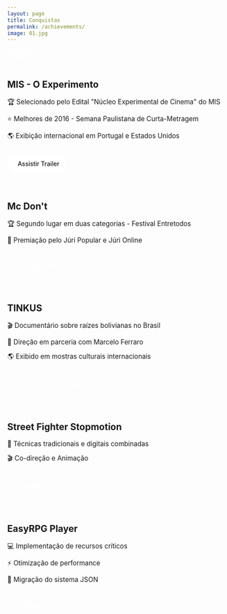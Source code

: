 ```yaml
---
layout: page
title: Conquistas
permalink: /achievements/
image: 01.jpg
---
```


<div class="card-grid">
  <div class="base-card featured">
    <div class="card-content">
      <span class="highlight-year">2016</span>
      <h2>MIS - O Experimento</h2>
      <div class="achievements-list">
        <span class="achievement-item">🏆 Selecionado pelo Edital "Núcleo Experimental de Cinema" do MIS</span>
        <span class="achievement-item">⭐ Melhores de 2016 - Semana Paulistana de Curta-Metragem</span>
        <span class="achievement-item">🌎 Exibição internacional em Portugal e Estados Unidos</span>
      </div>
      <a href="https://www.youtube.com/watch?v=hdm5Hw-vIO8" class="action-button">
        <i class="icon-play"></i> Assistir Trailer
      </a>
    </div>
  </div>

  <div class="base-card">
    <div class="card-content">
      <span class="highlight-year">2015</span>
      <h2>Mc Don't</h2>
      <div class="achievements-list">
        <span class="achievement-item">🏆 Segundo lugar em duas categorias - Festival Entretodos</span>
        <span class="achievement-item">👥 Premiação pelo Júri Popular e Júri Online</span>
      </div>
      <a href="https://youtu.be/5Bxp1hlmC88" class="action-button">
        <i class="icon-play"></i> Assistir Curta
      </a>
    </div>
  </div>

  <div class="base-card">
    <div class="card-content">
      <span class="highlight-year">2014</span>
      <h2>TINKUS</h2>
      <div class="achievements-list">
        <span class="achievement-item">🎬 Documentário sobre raízes bolivianas no Brasil</span>
        <span class="achievement-item">👥 Direção em parceria com Marcelo Ferraro</span>
        <span class="achievement-item">🌎 Exibido em mostras culturais internacionais</span>
      </div>
      <a href="https://www.youtube.com/watch?v=PaVpzwjYBic" class="action-button">
        <i class="icon-play"></i> Assistir Documentário
      </a>
    </div>
  </div>

  <div class="base-card">
    <div class="card-content">
      <span class="highlight-year">2023</span>
      <h2>Street Fighter Stopmotion</h2>
      <div class="achievements-list">
        <span class="achievement-item">🎨 Técnicas tradicionais e digitais combinadas</span>
        <span class="achievement-item">🎬 Co-direção e Animação</span>
      </div>
      <a href="https://www.youtube.com/watch?v=Pa2F18nurnM" class="action-button">
        <i class="icon-play"></i> Assistir Projeto
      </a>
    </div>
  </div>

  <div class="base-card">
    <div class="card-content">
      <span class="highlight-year">2023-2024</span>
      <h2>EasyRPG Player</h2>
      <div class="achievements-list">
        <span class="achievement-item">💻 Implementação de recursos críticos</span>
        <span class="achievement-item">⚡ Otimização de performance</span>
        <span class="achievement-item">🔄 Migração do sistema JSON</span>
      </div>
      <a href="https://github.com/EasyRPG/Player" class="action-button">
        <i class="icon-github"></i> Ver Repositório
      </a>
    </div>
  </div>
</div>

<style>
/* Page-specific styles */
.highlight-year {
  background: var(--primary-color);
  color: white;
  padding: 0.2rem 0.8rem;
  border-radius: 20px;
  font-size: 0.9rem;
  display: inline-block;
  margin-bottom: 1rem;
}

.featured .highlight-year {
  background: rgba(255, 255, 255, 0.2);
}

.achievements-list {
  display: flex;
  flex-direction: column;
  gap: 0.8rem;
  margin: 1rem 0;
}

.achievement-item {
  display: flex;
  align-items: center;
  gap: 0.5rem;
  font-size: 0.95rem;
}

.action-button {
  display: inline-flex;
  align-items: center;
  gap: 0.5rem;
  background: var(--primary-color);
  color: white;
  padding: 0.5rem 1rem;
  border-radius: 25px;
  text-decoration: none;
  font-weight: 500;
  margin-top: 1rem;
  transition: background 0.2s ease;
}

.action-button:hover {
  background: var(--secondary-color);
}

.featured .action-button {
  background: white;
  color: var(--primary-color);
}

.featured .action-button:hover {
  background: rgba(255, 255, 255, 0.9);
}
</style>